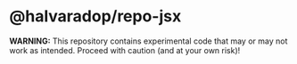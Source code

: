 # @halvaradop/repo-jsx
**WARNING:** This repository contains experimental code that may or may not work as intended. 
Proceed with caution (and at your own risk)!